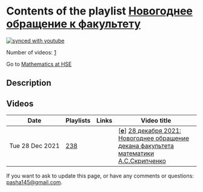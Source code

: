 # Contents of the playlist [Новогоднее обращение к факультету](https://www.youtube.com/playlist?list=PLq3E5oubNNoCN12NZMc41rC8B084nIMlt)

[![synced with youtube](https://img.shields.io/github/last-commit/mathphysschool/mathphysschool.github.io/autoupdate1?label=synced%20with%20youtube)](https://github.com/mathphysschool/mathphysschool.github.io/commits/autoupdate1)

Number of videos: [1](#videos)

Go to [Mathematics at HSE](../README.md)

## Description



## Videos

|Date|Playlists|Links|Video title|
|---|---|---|---|
| Tue&nbsp;28&nbsp;Dec&nbsp;2021 | [238](../playlists/238 "Новогоднее обращение к факультету") |  | [[**e**](https://studio.youtube.com/video/hc8nSp3f5HM/edit "Edit")] [28 декабря 2021: Новогоднее обращение декана факультета математики А.С.Скрипченко](https://www.youtube.com/watch?v=hc8nSp3f5HM&list=PLq3E5oubNNoCN12NZMc41rC8B084nIMlt "С Новым 2022 Годом!") |


 If you want to ask to update this page, or have any comments or questions: <pasha145@gmail.com>.